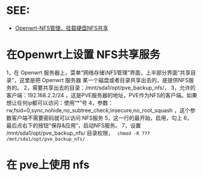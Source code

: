 # SEE: 
- [Openwrt-NFS管理，挂载硬盘NFS共享](https://www.moelm.cn/136.html)

# 在Openwrt上设置 NFS共享服务
1，在 Openwrt 服务器上，菜单“网络存储\NFS管理”界面，上半部分界面“共享目录”，这里是把 Openwrt 服务器 某一个磁盘或者目录共享出去的，是提供NFS服务的。
2，需要共享出去的目录：/mnt/sda1/opt/pve_backup_nfs/，
3，允许的客户端：192.168.2.2/24 ，这是PVE服务器的地址，PVE作为NFS的客户端。如果想让任何ip都可以访问：使用“*”号
4，参数：rw,fsid=0,sync,nohide,no_subtree_check,insecure,no_root_squash ，这个参数客户端不需要密码就可以访问 NFS服务
5，这一行的最开始，启用，勾上
6，最后点右下的按钮“保存&应用”，启动NFS服务。
7，设置 /mnt/sda1/opt/pve_backup_nfs/ 目录权限，
    ``` 
    chmod -R 777 /mnt/sda1/opt/pve_backup_nfs/ 
    ```
# 在 pve上使用 nfs 

